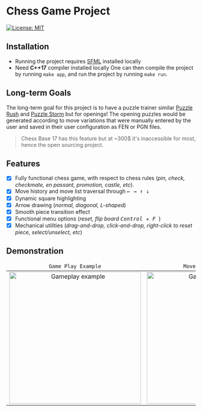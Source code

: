 # Chess Game Project
[![License: MIT](https://img.shields.io/badge/License-MIT-yellow.svg)](https://opensource.org/licenses/MIT)

## Installation
 - Running the project requires [SFML](https://www.sfml-dev.org/download/sfml/2.5.1/) installed locally
 - Need **C++17** compiler installed locally
One can then compile the project by running `make app`, and run the project by running `make run`.

## Long-term Goals
The long-term goal for this project is to have a puzzle trainer similar [Puzzle Rush](https://www.chess.com/puzzles/rush) and [Puzzle Storm](https://lichess.org/storm) but for openings! The opening puzzles would be generated according to move variations that were manually entered by the user and saved in their user configuration as FEN or PGN files. 
> Chess Base 17 has this feature but at ~300$ it's inaccessible for most, hence the open sourcing project.

## Features
 - [x] Fully functional chess game, with respect to chess rules (*pin, check, checkmate, en passant, promotion, castle, etc*).
 - [x] Move history and move list traversal through <kbd> ← </kbd> <kbd> → </kbd> <kbd> ↑ </kbd> <kbd> ↓ </kbd>
 - [x] Dynamic square highlighting
 - [x] Arrow drawing (*normal, diagonal, L-shaped*)
 - [x] Smooth piece transition effect
 - [x] Functional menu options (*reset, flip board <kbd> Control </kbd>+<kbd> F </kbd>*)
 - [x] Mechanical utilities (*drag-and-drop, click-and-drop, right-click to reset piece, select/unselect, etc*)

## Demonstration

<div align="center" markdown="1">
<table>
    <thead>
        <tr>
            <td align="center"><code>Game Play Example</code></td>
            <td align="center"><code>Move List Traversal</code></td>
        </tr>
    </thead>
    <tbody>
        <tr>
            <td align="center">
              <img src="https://github.com/hexaquarks/chess_game/blob/main/promotion/ChessGamePromotionGameplay.gif" title="Gameplay example" width="350"/>
          </td>
            <td align="center">
              <img src="https://github.com/hexaquarks/chess_game/blob/main/promotion/ChessGamePromotionTraversal.gif" title="Gameplay example" width="350"/>
          </td>
        </tr>
    </tbody>
</table>
</div>
